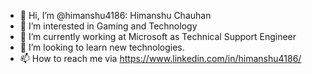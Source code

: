 - 👋 Hi, I’m @himanshu4186: Himanshu Chauhan
- 👀 I’m interested in Gaming and Technology
- 🌱 I’m currently working at Microsoft as Technical Support Engineer
- 💞️ I’m looking to learn new technologies.
- 📫 How to reach me via https://www.linkedin.com/in/himanshu4186/
